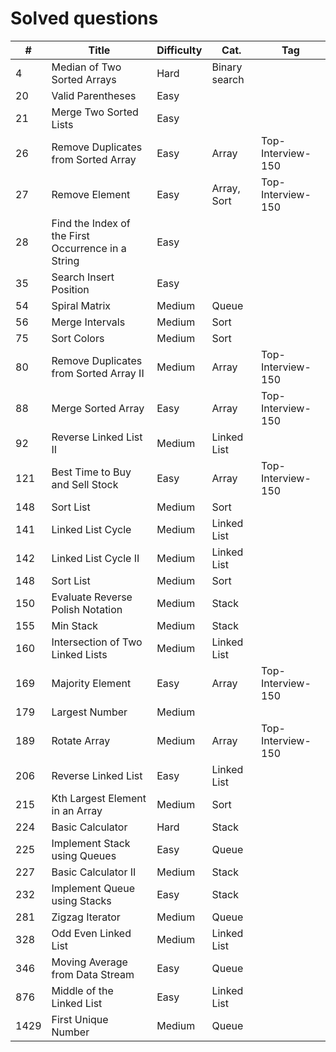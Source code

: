 # Solved questions

| #    | Title                                              | Difficulty | Cat.          | Tag               |
|------|----------------------------------------------------|------------|---------------|-------------------|
| 4    | Median of Two Sorted Arrays                        | Hard       | Binary search |                   |
| 20   | Valid Parentheses                                  | Easy       |               |                   |
| 21   | Merge Two Sorted Lists                             | Easy       |               |                   |
| 26   | Remove Duplicates from Sorted Array                | Easy       | Array         | Top-Interview-150 |
| 27   | Remove Element                                     | Easy       | Array, Sort   | Top-Interview-150 |
| 28   | Find the Index of the First Occurrence in a String | Easy       |               |                   |
| 35   | Search Insert Position                             | Easy       |               |                   |
| 54   | Spiral Matrix                                      | Medium     | Queue         |                   |
| 56   | Merge Intervals                                    | Medium     | Sort          |                   |
| 75   | Sort Colors                                        | Medium     | Sort          |                   |
| 80   | Remove Duplicates from Sorted Array II             | Medium     | Array         | Top-Interview-150 |
| 88   | Merge Sorted Array                                 | Easy       | Array         | Top-Interview-150 |
| 92   | Reverse Linked List II                             | Medium     | Linked List   |                   |
| 121  | Best Time to Buy and Sell Stock                    | Easy       | Array         | Top-Interview-150 |
| 148  | Sort List                                          | Medium     | Sort          |                   |
| 141  | Linked List Cycle                                  | Medium     | Linked List   |                   |
| 142  | Linked List Cycle II                               | Medium     | Linked List   |                   |
| 148  | Sort List                                          | Medium     | Sort          |                   |
| 150  | Evaluate Reverse Polish Notation                   | Medium     | Stack         |                   |
| 155  | Min Stack                                          | Medium     | Stack         |                   |
| 160  | Intersection of Two Linked Lists                   | Medium     | Linked List   |                   |
| 169  | Majority Element                                   | Easy       | Array         | Top-Interview-150 |
| 179  | Largest Number                                     | Medium     |               |                   |
| 189  | Rotate Array                                       | Medium     | Array         | Top-Interview-150 |
| 206  | Reverse Linked List                                | Easy       | Linked List   |                   |
| 215  | Kth Largest Element in an Array                    | Medium     | Sort          |                   |
| 224  | Basic Calculator                                   | Hard       | Stack         |                   |
| 225  | Implement Stack using Queues                       | Easy       | Queue         |                   |
| 227  | Basic Calculator II                                | Medium     | Stack         |                   |
| 232  | Implement Queue using Stacks                       | Easy       | Stack         |                   |
| 281  | Zigzag Iterator                                    | Medium     | Queue         |                   |
| 328  | Odd Even Linked List                               | Medium     | Linked List   |                   |
| 346  | Moving Average from Data Stream                    | Easy       | Queue         |                   |
| 876  | Middle of the Linked List                          | Easy       | Linked List   |                   |
| 1429 | First Unique Number                                | Medium     | Queue         |                   |